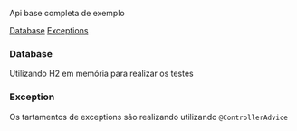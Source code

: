 Api base completa de exemplo

[Database](#database)
[Exceptions](#exception)

### Database
Utilizando H2 em memória para realizar os testes

### Exception
Os tartamentos de exceptions são realizando utilizando `@ControllerAdvice`